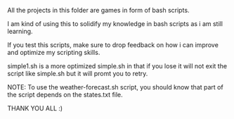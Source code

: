 All the projects in this folder are games in form of bash scripts.


I am kind of using this to solidify my knowledge in bash scripts as i am still learning.


If you test this scripts, make sure to drop feedback on how i can improve and optimize my scripting skills.


simple1.sh is a more optimized simple.sh in that if you lose it will not exit the script like simple.sh but it will promt you to retry.


NOTE: To use the weather-forecast.sh script, you should know that part of the script depends on the states.txt file.


THANK YOU ALL :)

